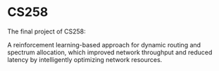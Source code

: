 # CS258

The final project of CS258:

A reinforcement learning-based approach for dynamic routing and spectrum allocation, which improved network throughput and reduced latency by intelligently optimizing network resources.

